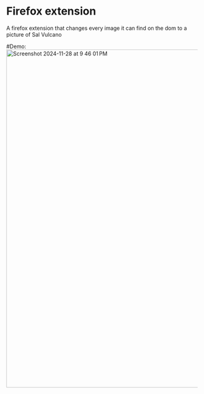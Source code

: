 # Firefox extension
A firefox extension that changes every image it can find on the dom to a picture of Sal Vulcano

#Demo:
<img width="888" alt="Screenshot 2024-11-28 at 9 46 01 PM" src="https://github.com/user-attachments/assets/2d494ab8-c59b-40ff-8002-316103034dc1">
